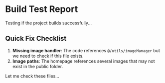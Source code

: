 # Build Test Report

Testing if the project builds successfully...

## Quick Fix Checklist

1. **Missing image handler**: The code references `@/utils/imageManager` but we need to check if this file exists.
2. **Image paths**: The homepage references several images that may not exist in the public folder.

Let me check these files...